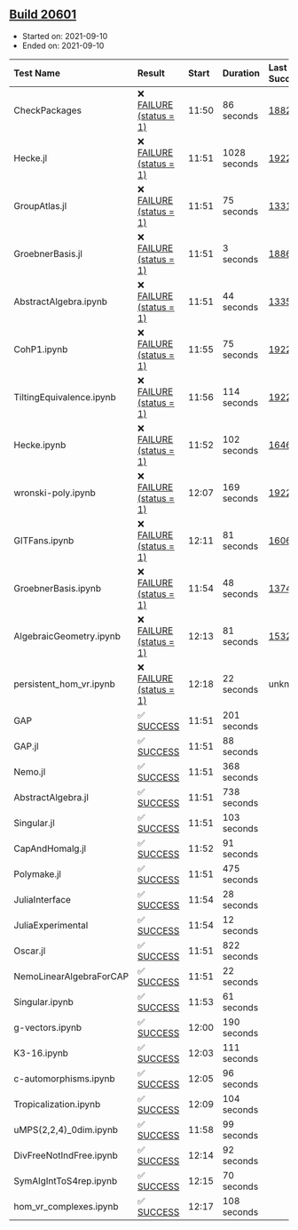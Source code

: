 ## [Build 20601](https://oscarci.mathematik.uni-kl.de/job/oscar/20601/)

* Started on: 2021-09-10
* Ended on: 2021-09-10

| Test Name    | Result | Start | Duration | Last Success | First Failure |
|:-------------|:-------|:------|:---------|:-------------|:--------------|
| CheckPackages | ❌ [FAILURE (status = 1)](https://oscarci.mathematik.uni-kl.de/job/oscar/20601/artifact/logs/build-20601/CheckPackages.log) | 11:50 | 86 seconds | [18822](https://oscarci.mathematik.uni-kl.de/job/oscar/18822/) | [18823](https://oscarci.mathematik.uni-kl.de/job/oscar/18823/) |
| Hecke.jl | ❌ [FAILURE (status = 1)](https://oscarci.mathematik.uni-kl.de/job/oscar/20601/artifact/logs/build-20601/Hecke.jl.log) | 11:51 | 1028 seconds | [19222](https://oscarci.mathematik.uni-kl.de/job/oscar/19222/) | [20152](https://oscarci.mathematik.uni-kl.de/job/oscar/20152/) |
| GroupAtlas.jl | ❌ [FAILURE (status = 1)](https://oscarci.mathematik.uni-kl.de/job/oscar/20601/artifact/logs/build-20601/GroupAtlas.jl.log) | 11:51 | 75 seconds | [13311](https://oscarci.mathematik.uni-kl.de/job/oscar/13311/) | [13312](https://oscarci.mathematik.uni-kl.de/job/oscar/13312/) |
| GroebnerBasis.jl | ❌ [FAILURE (status = 1)](https://oscarci.mathematik.uni-kl.de/job/oscar/20601/artifact/logs/build-20601/GroebnerBasis.jl.log) | 11:51 | 3 seconds | [18864](https://oscarci.mathematik.uni-kl.de/job/oscar/18864/) | [18865](https://oscarci.mathematik.uni-kl.de/job/oscar/18865/) |
| AbstractAlgebra.ipynb | ❌ [FAILURE (status = 1)](https://oscarci.mathematik.uni-kl.de/job/oscar/20601/artifact/logs/build-20601/AbstractAlgebra.ipynb.log) | 11:51 | 44 seconds | [13355](https://oscarci.mathematik.uni-kl.de/job/oscar/13355/) | [13356](https://oscarci.mathematik.uni-kl.de/job/oscar/13356/) |
| CohP1.ipynb | ❌ [FAILURE (status = 1)](https://oscarci.mathematik.uni-kl.de/job/oscar/20601/artifact/logs/build-20601/CohP1.ipynb.log) | 11:55 | 75 seconds | [19222](https://oscarci.mathematik.uni-kl.de/job/oscar/19222/) | [20152](https://oscarci.mathematik.uni-kl.de/job/oscar/20152/) |
| TiltingEquivalence.ipynb | ❌ [FAILURE (status = 1)](https://oscarci.mathematik.uni-kl.de/job/oscar/20601/artifact/logs/build-20601/TiltingEquivalence.ipynb.log) | 11:56 | 114 seconds | [19222](https://oscarci.mathematik.uni-kl.de/job/oscar/19222/) | [20152](https://oscarci.mathematik.uni-kl.de/job/oscar/20152/) |
| Hecke.ipynb | ❌ [FAILURE (status = 1)](https://oscarci.mathematik.uni-kl.de/job/oscar/20601/artifact/logs/build-20601/Hecke.ipynb.log) | 11:52 | 102 seconds | [16463](https://oscarci.mathematik.uni-kl.de/job/oscar/16463/) | [16464](https://oscarci.mathematik.uni-kl.de/job/oscar/16464/) |
| wronski-poly.ipynb | ❌ [FAILURE (status = 1)](https://oscarci.mathematik.uni-kl.de/job/oscar/20601/artifact/logs/build-20601/wronski-poly.ipynb.log) | 12:07 | 169 seconds | [19222](https://oscarci.mathematik.uni-kl.de/job/oscar/19222/) | [20152](https://oscarci.mathematik.uni-kl.de/job/oscar/20152/) |
| GITFans.ipynb | ❌ [FAILURE (status = 1)](https://oscarci.mathematik.uni-kl.de/job/oscar/20601/artifact/logs/build-20601/GITFans.ipynb.log) | 12:11 | 81 seconds | [16068](https://oscarci.mathematik.uni-kl.de/job/oscar/16068/) | [16069](https://oscarci.mathematik.uni-kl.de/job/oscar/16069/) |
| GroebnerBasis.ipynb | ❌ [FAILURE (status = 1)](https://oscarci.mathematik.uni-kl.de/job/oscar/20601/artifact/logs/build-20601/GroebnerBasis.ipynb.log) | 11:54 | 48 seconds | [13748](https://oscarci.mathematik.uni-kl.de/job/oscar/13748/) | [13749](https://oscarci.mathematik.uni-kl.de/job/oscar/13749/) |
| AlgebraicGeometry.ipynb | ❌ [FAILURE (status = 1)](https://oscarci.mathematik.uni-kl.de/job/oscar/20601/artifact/logs/build-20601/AlgebraicGeometry.ipynb.log) | 12:13 | 81 seconds | [15322](https://oscarci.mathematik.uni-kl.de/job/oscar/15322/) | [15323](https://oscarci.mathematik.uni-kl.de/job/oscar/15323/) |
| persistent_hom_vr.ipynb | ❌ [FAILURE (status = 1)](https://oscarci.mathematik.uni-kl.de/job/oscar/20601/artifact/logs/build-20601/persistent_hom_vr.ipynb.log) | 12:18 | 22 seconds | unknown | unknown |
| GAP | ✅ [SUCCESS](https://oscarci.mathematik.uni-kl.de/job/oscar/20601/artifact/logs/build-20601/GAP.log) | 11:51 | 201 seconds |  |  |
| GAP.jl | ✅ [SUCCESS](https://oscarci.mathematik.uni-kl.de/job/oscar/20601/artifact/logs/build-20601/GAP.jl.log) | 11:51 | 88 seconds |  |  |
| Nemo.jl | ✅ [SUCCESS](https://oscarci.mathematik.uni-kl.de/job/oscar/20601/artifact/logs/build-20601/Nemo.jl.log) | 11:51 | 368 seconds |  |  |
| AbstractAlgebra.jl | ✅ [SUCCESS](https://oscarci.mathematik.uni-kl.de/job/oscar/20601/artifact/logs/build-20601/AbstractAlgebra.jl.log) | 11:51 | 738 seconds |  |  |
| Singular.jl | ✅ [SUCCESS](https://oscarci.mathematik.uni-kl.de/job/oscar/20601/artifact/logs/build-20601/Singular.jl.log) | 11:51 | 103 seconds |  |  |
| CapAndHomalg.jl | ✅ [SUCCESS](https://oscarci.mathematik.uni-kl.de/job/oscar/20601/artifact/logs/build-20601/CapAndHomalg.jl.log) | 11:52 | 91 seconds |  |  |
| Polymake.jl | ✅ [SUCCESS](https://oscarci.mathematik.uni-kl.de/job/oscar/20601/artifact/logs/build-20601/Polymake.jl.log) | 11:51 | 475 seconds |  |  |
| JuliaInterface | ✅ [SUCCESS](https://oscarci.mathematik.uni-kl.de/job/oscar/20601/artifact/logs/build-20601/JuliaInterface.log) | 11:54 | 28 seconds |  |  |
| JuliaExperimental | ✅ [SUCCESS](https://oscarci.mathematik.uni-kl.de/job/oscar/20601/artifact/logs/build-20601/JuliaExperimental.log) | 11:54 | 12 seconds |  |  |
| Oscar.jl | ✅ [SUCCESS](https://oscarci.mathematik.uni-kl.de/job/oscar/20601/artifact/logs/build-20601/Oscar.jl.log) | 11:51 | 822 seconds |  |  |
| NemoLinearAlgebraForCAP | ✅ [SUCCESS](https://oscarci.mathematik.uni-kl.de/job/oscar/20601/artifact/logs/build-20601/NemoLinearAlgebraForCAP.log) | 11:51 | 22 seconds |  |  |
| Singular.ipynb | ✅ [SUCCESS](https://oscarci.mathematik.uni-kl.de/job/oscar/20601/artifact/logs/build-20601/Singular.ipynb.log) | 11:53 | 61 seconds |  |  |
| g-vectors.ipynb | ✅ [SUCCESS](https://oscarci.mathematik.uni-kl.de/job/oscar/20601/artifact/logs/build-20601/g-vectors.ipynb.log) | 12:00 | 190 seconds |  |  |
| K3-16.ipynb | ✅ [SUCCESS](https://oscarci.mathematik.uni-kl.de/job/oscar/20601/artifact/logs/build-20601/K3-16.ipynb.log) | 12:03 | 111 seconds |  |  |
| c-automorphisms.ipynb | ✅ [SUCCESS](https://oscarci.mathematik.uni-kl.de/job/oscar/20601/artifact/logs/build-20601/c-automorphisms.ipynb.log) | 12:05 | 96 seconds |  |  |
| Tropicalization.ipynb | ✅ [SUCCESS](https://oscarci.mathematik.uni-kl.de/job/oscar/20601/artifact/logs/build-20601/Tropicalization.ipynb.log) | 12:09 | 104 seconds |  |  |
| uMPS(2,2,4)_0dim.ipynb | ✅ [SUCCESS](https://oscarci.mathematik.uni-kl.de/job/oscar/20601/artifact/logs/build-20601/uMPS-2-2-4-_0dim.ipynb.log) | 11:58 | 99 seconds |  |  |
| DivFreeNotIndFree.ipynb | ✅ [SUCCESS](https://oscarci.mathematik.uni-kl.de/job/oscar/20601/artifact/logs/build-20601/DivFreeNotIndFree.ipynb.log) | 12:14 | 92 seconds |  |  |
| SymAlgIntToS4rep.ipynb | ✅ [SUCCESS](https://oscarci.mathematik.uni-kl.de/job/oscar/20601/artifact/logs/build-20601/SymAlgIntToS4rep.ipynb.log) | 12:15 | 70 seconds |  |  |
| hom_vr_complexes.ipynb | ✅ [SUCCESS](https://oscarci.mathematik.uni-kl.de/job/oscar/20601/artifact/logs/build-20601/hom_vr_complexes.ipynb.log) | 12:17 | 108 seconds |  |  |
